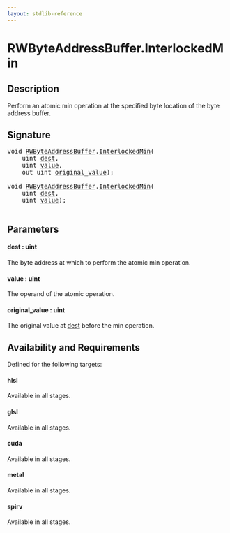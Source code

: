 ```yaml
---
layout: stdlib-reference
---
```


# RWByteAddressBuffer\.InterlockedMin

## Description

Perform an atomic min operation at the specified byte
location of the byte address buffer.



## Signature 

<pre>
<span class="code_keyword">void</span> <a href="../index.html" class="code_type">RWByteAddressBuffer</a>.<a href=".html">InterlockedMin</a>(
    <span class="code_keyword">uint</span> <a href=".html#decl-dest" class="code_param">dest</a>,
    <span class="code_keyword">uint</span> <a href=".html#decl-value" class="code_param">value</a>,
    <span class="code_keyword">out</span> <span class="code_keyword">uint</span> <a href=".html#decl-original_value" class="code_param">original_value</a>);

<span class="code_keyword">void</span> <a href="../index.html" class="code_type">RWByteAddressBuffer</a>.<a href=".html">InterlockedMin</a>(
    <span class="code_keyword">uint</span> <a href=".html#decl-dest" class="code_param">dest</a>,
    <span class="code_keyword">uint</span> <a href=".html#decl-value" class="code_param">value</a>);

</pre>

## Parameters

####  <a id="decl-dest"></a>dest  : uint
The byte address at which to perform the atomic min operation.

####  <a id="decl-value"></a>value  : uint
The operand of the atomic operation.

####  <a id="decl-original_value"></a>original\_value  : uint
The original value at <span class='code'><a href=".html#decl-dest" class="code_param">dest</a></span> before the min operation.


## Availability and Requirements

Defined for the following targets:

#### hlsl
Available in all stages.

#### glsl
Available in all stages.

#### cuda
Available in all stages.

#### metal
Available in all stages.

#### spirv
Available in all stages.



